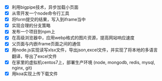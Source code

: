 - [x] 利用bigpipe技术，异步加载小页面
- [x] 从零开发一个node命令行工具
- [x] 将form提交的结果，写入到iframe当中
- [x] 实现合理的分支策略
- [x] 发布一个项目到npm上
- [x] 在高级浏览器中，应用webp格式的图片资源，提高网站响应速度
- [x] 父页面与内嵌iframe页面之间的通信
- [x] 用node.js实现读写xlsx文件，导出json,excel文件，并实现了将本地的多语言翻译，导出了excel文件
- [x] 在家里的虚拟机centos7上，部署生产环境 (node, mongodb, redis, mysql, nginx, git)
- [x] 用koa实现上传下载文件